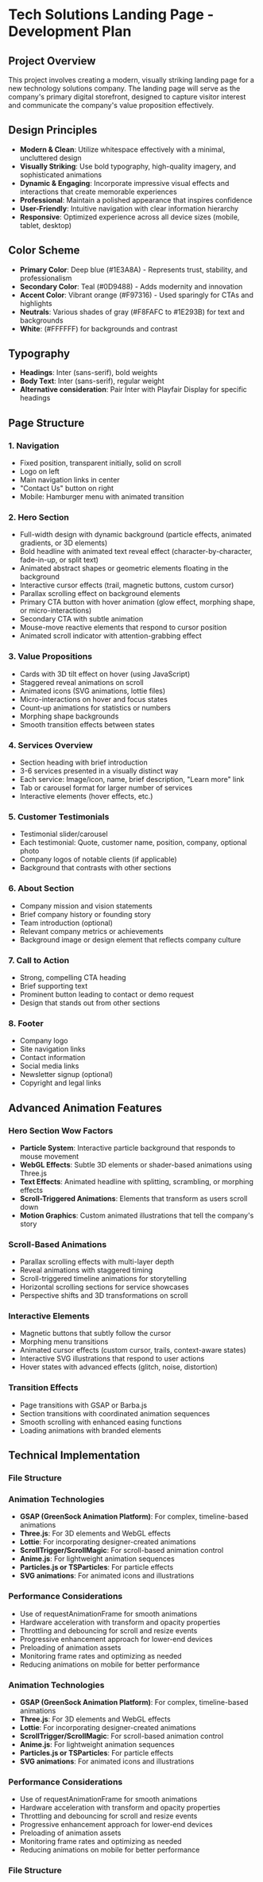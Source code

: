 # Tech Solutions Landing Page - Development Plan

## Project Overview
This project involves creating a modern, visually striking landing page for a new technology solutions company. The landing page will serve as the company's primary digital storefront, designed to capture visitor interest and communicate the company's value proposition effectively.

## Design Principles
- **Modern & Clean**: Utilize whitespace effectively with a minimal, uncluttered design
- **Visually Striking**: Use bold typography, high-quality imagery, and sophisticated animations
- **Dynamic & Engaging**: Incorporate impressive visual effects and interactions that create memorable experiences
- **Professional**: Maintain a polished appearance that inspires confidence
- **User-Friendly**: Intuitive navigation with clear information hierarchy
- **Responsive**: Optimized experience across all device sizes (mobile, tablet, desktop)

## Color Scheme
- **Primary Color**: Deep blue (#1E3A8A) - Represents trust, stability, and professionalism
- **Secondary Color**: Teal (#0D9488) - Adds modernity and innovation
- **Accent Color**: Vibrant orange (#F97316) - Used sparingly for CTAs and highlights
- **Neutrals**: Various shades of gray (#F8FAFC to #1E293B) for text and backgrounds
- **White**: (#FFFFFF) for backgrounds and contrast

## Typography
- **Headings**: Inter (sans-serif), bold weights
- **Body Text**: Inter (sans-serif), regular weight
- **Alternative consideration**: Pair Inter with Playfair Display for specific headings

## Page Structure

### 1. Navigation
- Fixed position, transparent initially, solid on scroll
- Logo on left
- Main navigation links in center
- "Contact Us" button on right
- Mobile: Hamburger menu with animated transition

### 2. Hero Section
- Full-width design with dynamic background (particle effects, animated gradients, or 3D elements)
- Bold headline with animated text reveal effect (character-by-character, fade-in-up, or split text)
- Animated abstract shapes or geometric elements floating in the background
- Interactive cursor effects (trail, magnetic buttons, custom cursor)
- Parallax scrolling effect on background elements
- Primary CTA button with hover animation (glow effect, morphing shape, or micro-interactions)
- Secondary CTA with subtle animation
- Mouse-move reactive elements that respond to cursor position
- Animated scroll indicator with attention-grabbing effect

### 3. Value Propositions
- Cards with 3D tilt effect on hover (using JavaScript)
- Staggered reveal animations on scroll
- Animated icons (SVG animations, lottie files)
- Micro-interactions on hover and focus states
- Count-up animations for statistics or numbers
- Morphing shape backgrounds
- Smooth transition effects between states

### 4. Services Overview
- Section heading with brief introduction
- 3-6 services presented in a visually distinct way
- Each service: Image/icon, name, brief description, "Learn more" link
- Tab or carousel format for larger number of services
- Interactive elements (hover effects, etc.)

### 5. Customer Testimonials
- Testimonial slider/carousel
- Each testimonial: Quote, customer name, position, company, optional photo
- Company logos of notable clients (if applicable)
- Background that contrasts with other sections

### 6. About Section
- Company mission and vision statements
- Brief company history or founding story
- Team introduction (optional)
- Relevant company metrics or achievements
- Background image or design element that reflects company culture

### 7. Call to Action
- Strong, compelling CTA heading
- Brief supporting text
- Prominent button leading to contact or demo request
- Design that stands out from other sections

### 8. Footer
- Company logo
- Site navigation links
- Contact information
- Social media links
- Newsletter signup (optional)
- Copyright and legal links

## Advanced Animation Features

### Hero Section Wow Factors
- **Particle System**: Interactive particle background that responds to mouse movement
- **WebGL Effects**: Subtle 3D elements or shader-based animations using Three.js
- **Text Effects**: Animated headline with splitting, scrambling, or morphing effects
- **Scroll-Triggered Animations**: Elements that transform as users scroll down
- **Motion Graphics**: Custom animated illustrations that tell the company's story

### Scroll-Based Animations
- Parallax scrolling effects with multi-layer depth
- Reveal animations with staggered timing
- Scroll-triggered timeline animations for storytelling
- Horizontal scrolling sections for service showcases
- Perspective shifts and 3D transformations on scroll

### Interactive Elements
- Magnetic buttons that subtly follow the cursor
- Morphing menu transitions
- Animated cursor effects (custom cursor, trails, context-aware states)
- Interactive SVG illustrations that respond to user actions
- Hover states with advanced effects (glitch, noise, distortion)

### Transition Effects
- Page transitions with GSAP or Barba.js
- Section transitions with coordinated animation sequences
- Smooth scrolling with enhanced easing functions
- Loading animations with branded elements

## Technical Implementation

### File Structure 

### Animation Technologies
- **GSAP (GreenSock Animation Platform)**: For complex, timeline-based animations
- **Three.js**: For 3D elements and WebGL effects
- **Lottie**: For incorporating designer-created animations
- **ScrollTrigger/ScrollMagic**: For scroll-based animation control
- **Anime.js**: For lightweight animation sequences
- **Particles.js or TSParticles**: For particle effects
- **SVG animations**: For animated icons and illustrations

### Performance Considerations
- Use of requestAnimationFrame for smooth animations
- Hardware acceleration with transform and opacity properties
- Throttling and debouncing for scroll and resize events
- Progressive enhancement approach for lower-end devices
- Preloading of animation assets
- Monitoring frame rates and optimizing as needed
- Reducing animations on mobile for better performance

### Animation Technologies
- **GSAP (GreenSock Animation Platform)**: For complex, timeline-based animations
- **Three.js**: For 3D elements and WebGL effects
- **Lottie**: For incorporating designer-created animations
- **ScrollTrigger/ScrollMagic**: For scroll-based animation control
- **Anime.js**: For lightweight animation sequences
- **Particles.js or TSParticles**: For particle effects
- **SVG animations**: For animated icons and illustrations

### Performance Considerations
- Use of requestAnimationFrame for smooth animations
- Hardware acceleration with transform and opacity properties
- Throttling and debouncing for scroll and resize events
- Progressive enhancement approach for lower-end devices
- Preloading of animation assets
- Monitoring frame rates and optimizing as needed
- Reducing animations on mobile for better performance

### File Structure 